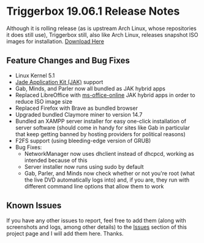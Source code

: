 # Triggerbox 19.06.1 Release Notes
Although it is rolling release (as is upstream Arch Linux, whose repositories it does still use), Triggerbox still, also like Arch Linux, releases snapshot ISO images for installation. [Download Here](https://mega.nz/#!JEdE2IaT!_f9B-2GCRmJnjTgJFyc7ZZ79zdn2V0blXwqiGjGZ3HQ)

## Feature Changes and Bug Fixes

* Linux Kernel 5.1
* [Jade Application Kit (JAK)](https://github.com/codesardine/Jade-Application-Kit) support
* Gab, Minds, and Parler now all bundled as JAK hybrid apps
* Replaced LibreOffice with [ms-office-online](https://aur.archlinux.org/packages/ms-office-online) JAK hybrid apps in order to reduce ISO image size
* Replaced Firefox with Brave as bundled browser
* Upgraded bundled Claymore miner to version 14.7
* Bundled an XAMPP server installer for easy one-click installation of server software (should come in handy for sites like Gab in particular that keep getting banned by hosting providers for political reasons)
* F2FS support (using bleeding-edge version of GRUB)
* Bug Fixes:
  * NetworkManager now uses dhclient instead of dhcpcd, working as intended because of this
  * Server installer now runs using sudo by default
  * Gab, Parler, and Minds now check whether or not you're root (what the live DVD automatically logs into) and, if you are, they run with different command line options that allow them to work

## Known Issues

If you have any other issues to report, feel free to add them (along with screenshots and logs, among other details) to the [Issues](https://github.com/realKennyStrawn93/Triggerbox/issues) section of this project page and I will add them here. Thanks.
